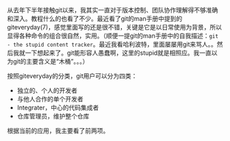 
从去年下半年接触git以来，我其实一直对于版本控制、团队协作理解得不够准确和深入。教程什么的也看了不少。最近看了git的man手册中提到的giteveryday(7)，感觉里面写的还是很不错，关键是它是以日常使用为背景，所以显得各种命令的组合很自然，实用。（顺便一提git的man手册中的自我描述：`git - the stupid content tracker`。最近我看哈利波特，里面屡屡用git来骂人。。然后我就一下想起来了。git能形容人愚蠢啊，这里的stupid就是相照应。我一直以为git的主要含义是“木桶”。。。）

按照giteveryday的分类，git用户可以分为四类：
* 独立的、个人的开发者
* 与他人合作的单个开发者
* Integrater，中心的代码集成者
* 仓库管理员，维护整个仓库

根据当前的应用，我主要看了前两项。

